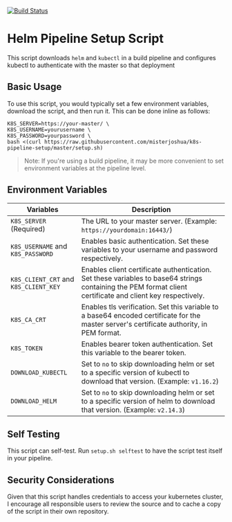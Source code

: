 [![Build Status](https://travis-ci.org/misterjoshua/k8s-pipeline-setup.svg?branch=master)](https://travis-ci.org/misterjoshua/k8s-pipeline-setup)

# Helm Pipeline Setup Script

This script downloads `helm` and `kubectl` in a build pipeline and configures kubectl to authenticate with the master so that deployment

## Basic Usage

To use this script, you would typically set a few environment variables, download the script, and then run it. This can be done inline as follows:

```
K8S_SERVER=https://your-master/ \
K8S_USERNAME=yourusername \
K8S_PASSWORD=yourpassword \
bash <(curl https://raw.githubusercontent.com/misterjoshua/k8s-pipeline-setup/master/setup.sh)
```

> Note: If you're using a build pipeline, it may be more convenient to set environment variables at the pipeline level.

## Environment Variables

| Variables | Description |
| --------- | ----------- |
| `K8S_SERVER` (Required) | The URL to your master server. (Example: `https://yourdomain:16443/`)
| `K8S_USERNAME` and `K8S_PASSWORD` | Enables basic authentication. Set these variables to your username and password respectively.
| `K8S_CLIENT_CRT` and `K8S_CLIENT_KEY` | Enables client certificate authentication. Set these variables to base64 strings containing the PEM format client certificate and client key respectively.
| `K8S_CA_CRT` | Enables tls verification. Set this variable to a base64 encoded certificate for the master server's certificate authority, in PEM format.
| `K8S_TOKEN` | Enables bearer token authentication. Set this variable to the bearer token.
| `DOWNLOAD_KUBECTL` | Set to `no` to skip downloading helm or set to a specific version of kubectl to download that version. (Example: `v1.16.2`)
| `DOWNLOAD_HELM` | Set to `no` to skip downloading helm or set to a specific version of helm to download that version. (Example: `v2.14.3`)

## Self Testing

This script can self-test. Run `setup.sh selftest` to have the script test itself in your pipeline.

## Security Considerations

Given that this script handles credentials to access your kubernetes cluster, I encourage all responsible users to review the source and to cache a copy of the script in their own repository.

